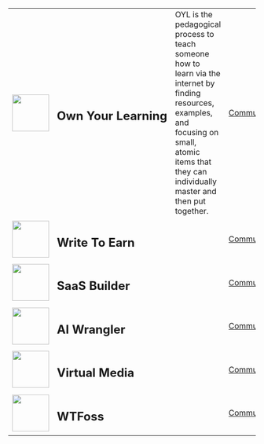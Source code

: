 | | | | |
|-|-|-|-|
| <img width=75 src="https://images.unsplash.com/photo-1473177104440-ffee2f376098?ixlib=rb-4.0.3&ixid=MnwxMjA3fDB8MHxwaG90by1wYWdlfHx8fGVufDB8fHx8&auto=format&fit=crop&w=774&q=80"/> | <h2 valign="center">Own&nbsp;Your&nbsp;Learning</h2> | OYL is the pedagogical process to teach someone how to learn via the internet by finding resources, examples, and focusing on small, atomic items that they can individually master and then put together. | [Community](https://github.com/OwnYourLearning/community) |
| <img width=75 src="https://images.unsplash.com/photo-1576872381149-7847515ce5d8?ixlib=rb-4.0.3&ixid=MnwxMjA3fDB8MHxwaG90by1wYWdlfHx8fGVufDB8fHx8&auto=format&fit=crop&w=872&q=80"/> | <h2 valign="center">Write&nbsp;To&nbsp;Earn</h2> |  | [Community](https://github.com/writetoearn/community) |
| <img width=75 src="https://images.unsplash.com/photo-1461749280684-dccba630e2f6?ixlib=rb-4.0.3&ixid=MnwxMjA3fDB8MHxwaG90by1wYWdlfHx8fGVufDB8fHx8&auto=format&fit=crop&w=1738&q=80"/> | <h2 valign="center">SaaS&nbsp;Builder</h2> |  | [Community](https://github.com/saas-builder/community) |
| <img width=75 src="https://images.unsplash.com/photo-1655720031554-a929595ffad7?ixlib=rb-4.0.3&ixid=MnwxMjA3fDB8MHxwaG90by1wYWdlfHx8fGVufDB8fHx8&auto=format&fit=crop&w=1160&q=80"/> | <h2 valign="center">AI&nbsp;Wrangler</h2> |  | [Community](https://github.com/aiwrangler/community) |
| <img width=75 src="https://images.unsplash.com/photo-1561557944-6e7860d1a7eb?ixlib=rb-4.0.3&ixid=MnwxMjA3fDB8MHxwaG90by1wYWdlfHx8fGVufDB8fHx8&auto=format&fit=crop&w=774&q=80"/> | <h2 valign="center">Virtual&nbsp;Media</h2> |  | [Community](https://github.com/virtual-media/community) |
| <img width=75 src="https://images.unsplash.com/photo-1569017388730-020b5f80a004?ixlib=rb-4.0.3&ixid=MnwxMjA3fDB8MHxwaG90by1wYWdlfHx8fGVufDB8fHx8&auto=format&fit=crop&w=1740&q=80"/> | <h2 valign="center">WTFoss</h2> |  | [Community](https://github.com/wtfoss/community) |
